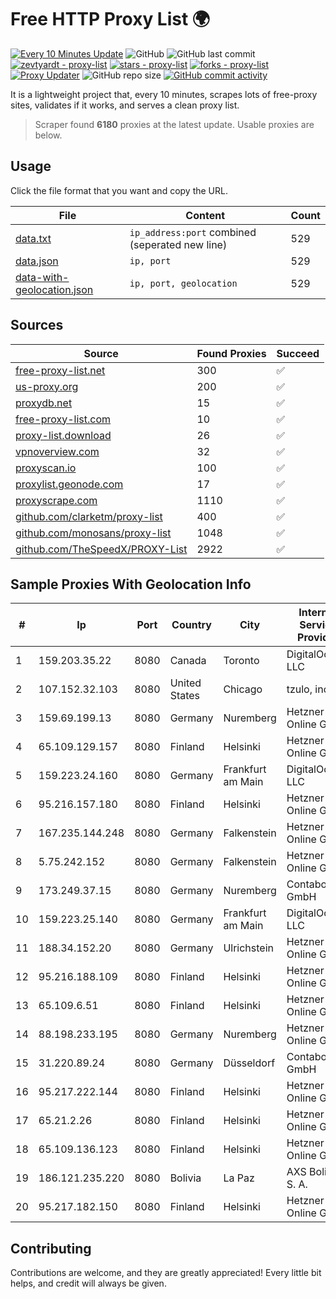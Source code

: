 
# Free HTTP Proxy List 🌍

[![Every 10 Minutes Update](https://github.com/mertguvencli/http-proxy-list/actions/workflows/main.yml/badge.svg?branch=main)](https://github.com/mertguvencli/http-proxy-list/actions/workflows/main.yml)
![GitHub](https://img.shields.io/github/license/mertguvencli/http-proxy-list)
![GitHub last commit](https://img.shields.io/github/last-commit/mertguvencli/http-proxy-list)
[![zevtyardt - proxy-list](https://img.shields.io/static/v1?label=zevtyardt&message=proxy-list&color=blue&logo=github)](https://github.com/zevtyardt/proxy-list "Go to GitHub repo")
[![stars - proxy-list](https://img.shields.io/github/stars/zevtyardt/proxy-list?style=social)](https://github.com/zevtyardt/proxy-list)
[![forks - proxy-list](https://img.shields.io/github/forks/zevtyardt/proxy-list?style=social)](https://github.com/zevtyardt/proxy-list)
[![Proxy Updater](https://github.com/zevtyardt/proxy-list/workflows/Proxy%20Updater/badge.svg)](https://github.com/zevtyardt/proxy-list/actions?query=workflow:"Proxy+Updater")
![GitHub repo size](https://img.shields.io/github/repo-size/zevtyardt/proxy-list)
[![GitHub commit activity](https://img.shields.io/github/commit-activity/m/zevtyardt/proxy-list?logo=commits)](https://github.com/zevtyardt/proxy-list/commits/main)

It is a lightweight project that, every 10 minutes, scrapes lots of free-proxy sites, validates if it works, and serves a clean proxy list.

> Scraper found **6180** proxies at the latest update. Usable proxies are below.

## Usage

Click the file format that you want and copy the URL.

|File|Content|Count|
|----|-------|-----|
|[data.txt](https://raw.githubusercontent.com/mertguvencli/http-proxy-list/main/proxy-list/data.txt)|`ip_address:port` combined (seperated new line)|529|
|[data.json](https://raw.githubusercontent.com/mertguvencli/http-proxy-list/main/proxy-list/data.json)|`ip, port`|529|
|[data-with-geolocation.json](https://raw.githubusercontent.com/mertguvencli/http-proxy-list/main/proxy-list/data-with-geolocation.json)|`ip, port, geolocation`|529|

## Sources

|Source|Found Proxies|Succeed|
|------|-------------|-------|
|[free-proxy-list.net](https://free-proxy-list.net)|300|✅|
|[us-proxy.org](https://www.us-proxy.org)|200|✅|
|[proxydb.net](http://proxydb.net)|15|✅|
|[free-proxy-list.com](https://free-proxy-list.com/?page=&port=&type%5B%5D=http&type%5B%5D=https&up_time=0&search=Search)|10|✅|
|[proxy-list.download](https://www.proxy-list.download/HTTP)|26|✅|
|[vpnoverview.com](https://vpnoverview.com/privacy/anonymous-browsing/free-proxy-servers)|32|✅|
|[proxyscan.io](https://www.proxyscan.io)|100|✅|
|[proxylist.geonode.com](https://proxylist.geonode.com/api/proxy-list?limit=300&page=1&sort_by=lastChecked&sort_type=desc&protocols=http,https)|17|✅|
|[proxyscrape.com](https://api.proxyscrape.com/v2/?request=displayproxies&protocol=http&timeout=10000&country=all&ssl=all&anonymity=all)|1110|✅|
|[github.com/clarketm/proxy-list](https://raw.githubusercontent.com/clarketm/proxy-list/master/proxy-list-raw.txt)|400|✅|
|[github.com/monosans/proxy-list](https://raw.githubusercontent.com/monosans/proxy-list/main/proxies/http.txt)|1048|✅|
|[github.com/TheSpeedX/PROXY-List](https://raw.githubusercontent.com/TheSpeedX/PROXY-List/master/http.txt)|2922|✅|


## Sample Proxies With Geolocation Info

|#|Ip|Port|Country|City|Internet Service Provider|
|-|--|----|-------|----|-------------------------|
|1|159.203.35.22|8080|Canada|Toronto|DigitalOcean, LLC|
|2|107.152.32.103|8080|United States|Chicago|tzulo, inc.|
|3|159.69.199.13|8080|Germany|Nuremberg|Hetzner Online GmbH|
|4|65.109.129.157|8080|Finland|Helsinki|Hetzner Online GmbH|
|5|159.223.24.160|8080|Germany|Frankfurt am Main|DigitalOcean, LLC|
|6|95.216.157.180|8080|Finland|Helsinki|Hetzner Online GmbH|
|7|167.235.144.248|8080|Germany|Falkenstein|Hetzner Online GmbH|
|8|5.75.242.152|8080|Germany|Falkenstein|Hetzner Online GmbH|
|9|173.249.37.15|8080|Germany|Nuremberg|Contabo GmbH|
|10|159.223.25.140|8080|Germany|Frankfurt am Main|DigitalOcean, LLC|
|11|188.34.152.20|8080|Germany|Ulrichstein|Hetzner Online GmbH|
|12|95.216.188.109|8080|Finland|Helsinki|Hetzner Online GmbH|
|13|65.109.6.51|8080|Finland|Helsinki|Hetzner Online GmbH|
|14|88.198.233.195|8080|Germany|Nuremberg|Hetzner Online GmbH|
|15|31.220.89.24|8080|Germany|Düsseldorf|Contabo GmbH|
|16|95.217.222.144|8080|Finland|Helsinki|Hetzner Online GmbH|
|17|65.21.2.26|8080|Finland|Helsinki|Hetzner Online GmbH|
|18|65.109.136.123|8080|Finland|Helsinki|Hetzner Online GmbH|
|19|186.121.235.220|8080|Bolivia|La Paz|AXS Bolivia S. A.|
|20|95.217.182.150|8080|Finland|Helsinki|Hetzner Online GmbH|



## Contributing

Contributions are welcome, and they are greatly appreciated! Every
little bit helps, and credit will always be given.

